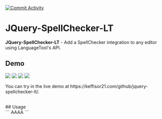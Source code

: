 [![Commit Activity](https://img.shields.io/github/commit-activity/m/Keffisor/JDAExpansion)](https://github.com/Keffisor/JDAExpansion/commits/master)
<br>
# JQuery-SpellChecker-LT
**JQuery-SpellChecker-LT** - Add a SpellChecker integration to any editor using LanguageTool's API.

## Demo
<img src="https://keffisor21.com/github/jquery-spellchecker-lt/imgs/preview.gif"/>
<img src="https://keffisor21.com/github/jquery-spellchecker-lt/imgs/1.png"/>
<img src="https://keffisor21.com/github/jquery-spellchecker-lt/imgs/2.png"/>
<img src="https://keffisor21.com/github/jquery-spellchecker-lt/imgs/3.png"/>
<br>
<p>You can try in the live demo at https://keffisor21.com/github/jquery-spellchecker-lt/.</p>
<br>
## Usage
<br>
```
AAAA
```
